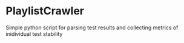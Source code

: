# PlaylistCrawler

Simple python script for parsing test results and collecting metrics of inidividual test stability
